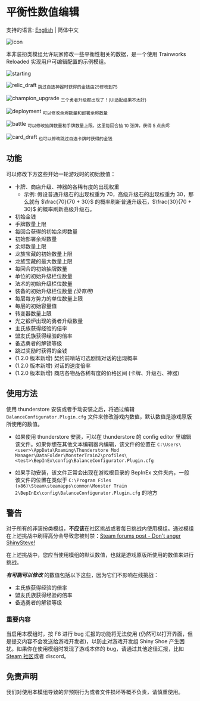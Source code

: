 # 平衡性数值编辑

支持的语言: [English](https://github.com/Monster-Train-2-Modding-Group/Balance-Configurator/blob/main/README.md) | 简体中文

![icon](https://raw.githubusercontent.com/Monster-Train-2-Modding-Group/Balance-Configurator/main/icon.png)

本非装扮类模组允许玩家修改一些平衡性相关的数据，是一个使用 Trainworks Reloaded 实现用户可编辑配置的示例模组。

![starting](https://raw.githubusercontent.com/Monster-Train-2-Modding-Group/Balance-Configurator/main/screenshots/starting.png)

![relic_draft](https://raw.githubusercontent.com/Monster-Train-2-Modding-Group/Balance-Configurator/main/screenshots/relic_reward.png)
<sub>跳过自选神器时获得的金钱由25修改到75</sub>

![champion_upgrade](https://raw.githubusercontent.com/Monster-Train-2-Modding-Group/Balance-Configurator/main/screenshots/champion_upgrades.png)
<sub>三个勇者升级都出现了！(UI适配结果不太好)</sub>

![deployment](https://raw.githubusercontent.com/Monster-Train-2-Modding-Group/Balance-Configurator/main/screenshots/deployment.png)
<sub>可以修改余烬数量和部署余烬数量</sub>

![battle](https://raw.githubusercontent.com/Monster-Train-2-Modding-Group/Balance-Configurator/main/screenshots/battle.png)
<sub>可以修改抽牌数量和手牌数量上限。这里每回合抽 10 张牌，获得 5 点余烬</sub>

![card_draft](https://raw.githubusercontent.com/Monster-Train-2-Modding-Group/Balance-Configurator/main/screenshots/card_draft.png)
<sub>也可以修改跳过自选卡牌时获得的金钱</sub>

## 功能

可以修改下方这些开始一轮游戏时的初始数值：

* 卡牌、商店升级、神器的各稀有度的出现权重
  * 示例: 假设普通升级石的出现权重为 70，高级升级石的出现权重为 30，那么就有 $`\frac{70}{70 + 30}`$ 的概率刷新普通升级石，$`\frac{30}{70 + 30}`$ 的概率刷新高级升级石。
* 初始金钱
* 手牌数量上限
* 每回合获得的初始余烬数量
* 初始部署余烬数量
* 余烬数量上限
* 龙族宝藏的初始数量上限
* 龙族宝藏的最大数量上限
* 每回合的初始抽牌数量
* 单位的初始升级栏位数量
* 法术的初始升级栏位数量
* 装备的初始升级栏位数量 *(没有用)*
* 每层每方势力的单位数量上限
* 每层的初始容量值
* 转变器数量上限
* 光之锻炉出现的勇者升级数量
* 主氏族获得经验的倍率
* 盟友氏族获得经验的倍率
* 备选勇者的解锁等级
* 跳过奖励时获得的金钱
* (1.2.0 版本新增) 契约前哨站可选剧情对话的出现概率
* (1.2.0 版本新增) 对话的速度倍率
* (1.2.0 版本新增) 商店各物品各稀有度的价格区间 (卡牌、升级石、神器)

## 使用方法

使用 thunderstore 安装或者手动安装之后，将通过编辑 `BalanceConfigurator.Plugin.cfg` 文件来修改游戏内数值，默认数值是游戏原版所使用的数值。

* 如果使用 thunderstore 安装，可以在 thunderstore 的 config editor 里编辑该文件。如果你想在其他文本编辑器内编辑，该文件的位置在 `C:\Users\<user>\AppData\Roaming\Thunderstore Mod Manager\DataFolder\MonsterTrain2\profiles\<test>\BepInEx\config\BalanceConfigurator.Plugin.cfg`

* 如果手动安装，该文件正常会出现在游戏根目录的 BepInEx 文件夹内，一般该文件的位置在类似于 `C:\Program Files (x86)\Steam\steamapps\common\Monster Train 2\BepInEx\config\BalanceConfigurator.Plugin.cfg` 的地方

## 警告

对于所有的非装扮类模组，**不应该**在社区挑战或者每日挑战内使用模组。通过模组在上述挑战中刷得高分会导致您被封禁：[Steam forums post - Don't anger ShinySteve!](https://steamcommunity.com/app/2742830/discussions/0/599653789035669752/)

在上述挑战中，您应当使用模组的默认数值，也就是游戏原版所使用的数值来进行挑战。

***有可能可以修改*** 的数值包括以下这些，因为它们不影响在线挑战：

- 主氏族获得经验的倍率
- 盟友氏族获得经验的倍率
- 备选勇者的解锁等级

### **重要内容**

当启用本模组时，按 F8 进行 bug 汇报的功能将无法使用 (仍然可以打开界面，但是提交内容不会发送给游戏开发者)，以防止对游戏开发组 Shiny Shoe 产生困扰。如果你在使用模组时发现了游戏本体的 bug，请通过其他途径汇报，比如 [Steam 社区](https://steamcommunity.com/app/2742830/discussions/1/)或者 discord。

## 免责声明

我们对使用本模组导致的非预期行为或者文件损坏等概不负责，请慎重使用。
